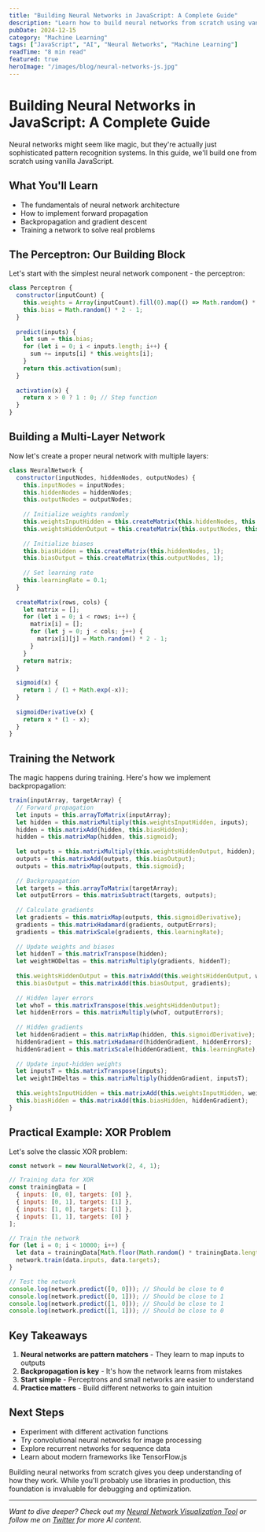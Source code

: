 ```yaml
---
title: "Building Neural Networks in JavaScript: A Complete Guide"
description: "Learn how to build neural networks from scratch using vanilla JavaScript. We'll cover perceptrons, backpropagation, and practical implementation."
pubDate: 2024-12-15
category: "Machine Learning"
tags: ["JavaScript", "AI", "Neural Networks", "Machine Learning"]
readTime: "8 min read"
featured: true
heroImage: "/images/blog/neural-networks-js.jpg"
---
```


# Building Neural Networks in JavaScript: A Complete Guide

Neural networks might seem like magic, but they're actually just sophisticated pattern recognition systems. In this guide, we'll build one from scratch using vanilla JavaScript.

## What You'll Learn

- The fundamentals of neural network architecture
- How to implement forward propagation
- Backpropagation and gradient descent
- Training a network to solve real problems

## The Perceptron: Our Building Block

Let's start with the simplest neural network component - the perceptron:

```javascript
class Perceptron {
  constructor(inputCount) {
    this.weights = Array(inputCount).fill(0).map(() => Math.random() * 2 - 1);
    this.bias = Math.random() * 2 - 1;
  }
  
  predict(inputs) {
    let sum = this.bias;
    for (let i = 0; i < inputs.length; i++) {
      sum += inputs[i] * this.weights[i];
    }
    return this.activation(sum);
  }
  
  activation(x) {
    return x > 0 ? 1 : 0; // Step function
  }
}
```

## Building a Multi-Layer Network

Now let's create a proper neural network with multiple layers:

```javascript
class NeuralNetwork {
  constructor(inputNodes, hiddenNodes, outputNodes) {
    this.inputNodes = inputNodes;
    this.hiddenNodes = hiddenNodes;
    this.outputNodes = outputNodes;
    
    // Initialize weights randomly
    this.weightsInputHidden = this.createMatrix(this.hiddenNodes, this.inputNodes);
    this.weightsHiddenOutput = this.createMatrix(this.outputNodes, this.hiddenNodes);
    
    // Initialize biases
    this.biasHidden = this.createMatrix(this.hiddenNodes, 1);
    this.biasOutput = this.createMatrix(this.outputNodes, 1);
    
    // Set learning rate
    this.learningRate = 0.1;
  }
  
  createMatrix(rows, cols) {
    let matrix = [];
    for (let i = 0; i < rows; i++) {
      matrix[i] = [];
      for (let j = 0; j < cols; j++) {
        matrix[i][j] = Math.random() * 2 - 1;
      }
    }
    return matrix;
  }
  
  sigmoid(x) {
    return 1 / (1 + Math.exp(-x));
  }
  
  sigmoidDerivative(x) {
    return x * (1 - x);
  }
}
```

## Training the Network

The magic happens during training. Here's how we implement backpropagation:

```javascript
train(inputArray, targetArray) {
  // Forward propagation
  let inputs = this.arrayToMatrix(inputArray);
  let hidden = this.matrixMultiply(this.weightsInputHidden, inputs);
  hidden = this.matrixAdd(hidden, this.biasHidden);
  hidden = this.matrixMap(hidden, this.sigmoid);
  
  let outputs = this.matrixMultiply(this.weightsHiddenOutput, hidden);
  outputs = this.matrixAdd(outputs, this.biasOutput);
  outputs = this.matrixMap(outputs, this.sigmoid);
  
  // Backpropagation
  let targets = this.arrayToMatrix(targetArray);
  let outputErrors = this.matrixSubtract(targets, outputs);
  
  // Calculate gradients
  let gradients = this.matrixMap(outputs, this.sigmoidDerivative);
  gradients = this.matrixHadamard(gradients, outputErrors);
  gradients = this.matrixScale(gradients, this.learningRate);
  
  // Update weights and biases
  let hiddenT = this.matrixTranspose(hidden);
  let weightHODeltas = this.matrixMultiply(gradients, hiddenT);
  
  this.weightsHiddenOutput = this.matrixAdd(this.weightsHiddenOutput, weightHODeltas);
  this.biasOutput = this.matrixAdd(this.biasOutput, gradients);
  
  // Hidden layer errors
  let whoT = this.matrixTranspose(this.weightsHiddenOutput);
  let hiddenErrors = this.matrixMultiply(whoT, outputErrors);
  
  // Hidden gradients
  let hiddenGradient = this.matrixMap(hidden, this.sigmoidDerivative);
  hiddenGradient = this.matrixHadamard(hiddenGradient, hiddenErrors);
  hiddenGradient = this.matrixScale(hiddenGradient, this.learningRate);
  
  // Update input-hidden weights
  let inputsT = this.matrixTranspose(inputs);
  let weightIHDeltas = this.matrixMultiply(hiddenGradient, inputsT);
  
  this.weightsInputHidden = this.matrixAdd(this.weightsInputHidden, weightIHDeltas);
  this.biasHidden = this.matrixAdd(this.biasHidden, hiddenGradient);
}
```

## Practical Example: XOR Problem

Let's solve the classic XOR problem:

```javascript
const network = new NeuralNetwork(2, 4, 1);

// Training data for XOR
const trainingData = [
  { inputs: [0, 0], targets: [0] },
  { inputs: [0, 1], targets: [1] },
  { inputs: [1, 0], targets: [1] },
  { inputs: [1, 1], targets: [0] }
];

// Train the network
for (let i = 0; i < 10000; i++) {
  let data = trainingData[Math.floor(Math.random() * trainingData.length)];
  network.train(data.inputs, data.targets);
}

// Test the network
console.log(network.predict([0, 0])); // Should be close to 0
console.log(network.predict([0, 1])); // Should be close to 1
console.log(network.predict([1, 0])); // Should be close to 1
console.log(network.predict([1, 1])); // Should be close to 0
```

## Key Takeaways

1. **Neural networks are pattern matchers** - They learn to map inputs to outputs
2. **Backpropagation is key** - It's how the network learns from mistakes
3. **Start simple** - Perceptrons and small networks are easier to understand
4. **Practice matters** - Build different networks to gain intuition

## Next Steps

- Experiment with different activation functions
- Try convolutional neural networks for image processing
- Explore recurrent networks for sequence data
- Learn about modern frameworks like TensorFlow.js

Building neural networks from scratch gives you deep understanding of how they work. While you'll probably use libraries in production, this foundation is invaluable for debugging and optimization.

---

*Want to dive deeper? Check out my [Neural Network Visualization Tool](/demos/neural-network) or follow me on [Twitter](https://twitter.com/danglorioso) for more AI content.*
